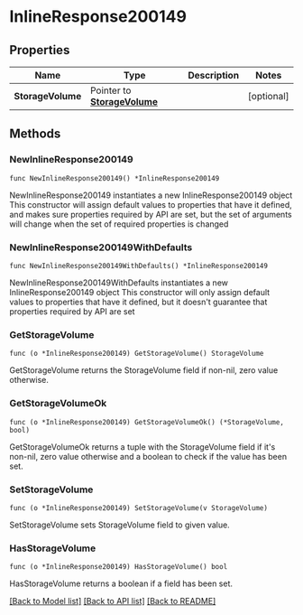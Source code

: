 # InlineResponse200149

## Properties

Name | Type | Description | Notes
------------ | ------------- | ------------- | -------------
**StorageVolume** | Pointer to [**StorageVolume**](storageVolume.md) |  | [optional] 

## Methods

### NewInlineResponse200149

`func NewInlineResponse200149() *InlineResponse200149`

NewInlineResponse200149 instantiates a new InlineResponse200149 object
This constructor will assign default values to properties that have it defined,
and makes sure properties required by API are set, but the set of arguments
will change when the set of required properties is changed

### NewInlineResponse200149WithDefaults

`func NewInlineResponse200149WithDefaults() *InlineResponse200149`

NewInlineResponse200149WithDefaults instantiates a new InlineResponse200149 object
This constructor will only assign default values to properties that have it defined,
but it doesn't guarantee that properties required by API are set

### GetStorageVolume

`func (o *InlineResponse200149) GetStorageVolume() StorageVolume`

GetStorageVolume returns the StorageVolume field if non-nil, zero value otherwise.

### GetStorageVolumeOk

`func (o *InlineResponse200149) GetStorageVolumeOk() (*StorageVolume, bool)`

GetStorageVolumeOk returns a tuple with the StorageVolume field if it's non-nil, zero value otherwise
and a boolean to check if the value has been set.

### SetStorageVolume

`func (o *InlineResponse200149) SetStorageVolume(v StorageVolume)`

SetStorageVolume sets StorageVolume field to given value.

### HasStorageVolume

`func (o *InlineResponse200149) HasStorageVolume() bool`

HasStorageVolume returns a boolean if a field has been set.


[[Back to Model list]](../README.md#documentation-for-models) [[Back to API list]](../README.md#documentation-for-api-endpoints) [[Back to README]](../README.md)


